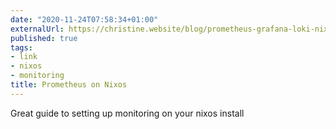 ```yaml
---
date: "2020-11-24T07:58:34+01:00"
externalUrl: https://christine.website/blog/prometheus-grafana-loki-nixos-2020-11-20
published: true
tags:
- link
- nixos
- monitoring
title: Prometheus on Nixos
---
```

Great guide to setting up monitoring on your nixos install

